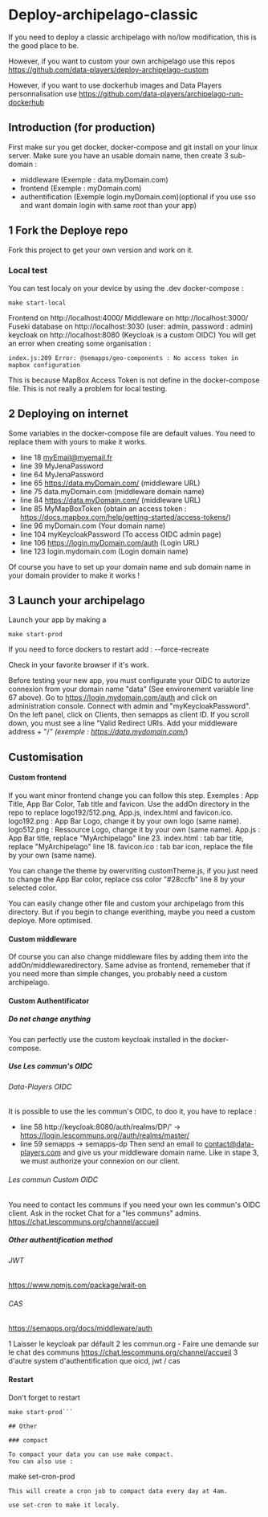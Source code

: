 # Deploy-archipelago-classic

If you need to deploy a classic archipelago with no/low modification, this is the good place to be.

However, if you want to custom your own archipelago use this repos https://github.com/data-players/deploy-archipelago-custom

However, if you want to use dockerhub images and Data Players personnalisation use https://github.com/data-players/archipelago-run-dockerhub

## Introduction (for production)

First make sur you get docker, docker-compose and git install on your linux server.
Make sure you have an usable domain name, then create 3 sub-domain :
- middleware (Exemple : data.myDomain.com)
- frontend (Exemple : myDomain.com)
- authentification (Exemple login.myDomain.com)(optional if you use sso and want domain login with same root than your app)

## 1 Fork the Deploye repo

Fork this project to get your own version and work on it.

### Local test

You can test localy on your device by using the .dev docker-compose : 
```
make start-local
```

Frontend on http://localhost:4000/
Middleware on http://localhost:3000/
Fuseki database on http://localhost:3030 (user: admin, password : admin)
keycloak on http://localhost:8080 (Keycloak is a custom OIDC)
You will get an error when creating some organisation :
```
index.js:209 Error: @semapps/geo-components : No access token in mapbox configuration
```
This is because MapBox Access Token is not define in the docker-compose file. This is not really a problem for local testing.

## 2 Deploying on internet

Some variables in the docker-compose file are default values. You need to replace them with yours to make it works.
- line 18 myEmail@myemail.fr
- line 39 MyJenaPassword
- line 64 MyJenaPassword
- line 65 https://data.myDomain.com/ (middleware URL)
- line 75 data.myDomain.com (middleware domain name)
- line 84 https://data.myDomain.com/ (middleware URL)
- line 85 MyMapBoxToken (obtain an access token : https://docs.mapbox.com/help/getting-started/access-tokens/)
- line 96 myDomain.com (Your domain name)
- line 104 myKeycloakPassword (To access OIDC admin page)
- line 106 https://login.myDomain.com/auth (Login URL)
- line 123 login.mydomain.com (Login domain name)

Of course you have to set up your domain name and sub domain name in your domain provider to make it works !

## 3 Launch your archipelago

Launch your app by making a 

```
make start-prod
```

If you need to force dockers to restart add : --force-recreate

Check in your favorite browser if it's work.

Before testing your new app, you must configurate your OIDC to autorize connexion from your domain name "data" (See environement variable line 67 above).
Go to https://login.mydomain.com/auth and click on administration console. Connect with admin and "myKeycloakPassword".
On the left panel, click on Clients, then semapps as client ID.
If you scroll down, you must see a line "Valid Redirect URIs. Add your middleware address + "/*" (exemple : https://data.mydomain.com/*)

## Customisation

#### Custom frontend

If you want minor frontend change you can follow this step. Exemples : App Title, App Bar Color, Tab title and favicon.
Use the addOn directory in the repo to replace logo192/512.png, App.js, index.html and favicon.ico.
logo192.png : App Bar Logo, change it by your own logo (same name).
logo512.png : Ressource Logo, change it by your own (same name).
App.js : App Bar title, replace "MyArchipelago" line 23.
index.html : tab bar title, replace "MyArchipelago" line 18.
favicon.ico : tab bar icon, replace the file by your own (same name).

You can change the theme by owervriting customTheme.js, if you just need to change the App Bar color, replace css color "#28ccfb" line 8 by your selected color.

You can easily change other file and custom your archipelago from this directory. But if you begin to change everithing, maybe you need a custom deploye. More optimised.

#### Custom middleware

Of course you can also change middleware files by adding them into the addOn/middlewaredirectory. Same advise as frontend, rememeber that if you need more than simple changes, you probably need a custom archipelago.

#### Custom Authentificator

##### Do not change anything

You can perfectly use the custom keycloak installed in the docker-compose.

##### Use Les commun's OIDC

###### Data-Players OIDC

It is possible to use the les commun's OIDC, to doo it, you have to replace :
- line 58 http://keycloak:8080/auth/realms/DP/' -> https://login.lescommuns.org//auth/realms/master/
- line 59 semapps -> semapps-dp
Then send an email to contact@data-players.com and give us your middleware domain name. Like in stape 3, we must authorize your connexion on our client.

###### Les commun Custom OIDC

You need to contact les communs if you need your own les commun's OIDC client.
Ask in the rocket Chat for a "les communs" admins.
https://chat.lescommuns.org/channel/accueil

##### Other authentification method

###### JWT
https://www.npmjs.com/package/wait-on
###### CAS
https://semapps.org/docs/middleware/auth

1 Laisser le keycloak par défault
2 les commun.org - Faire une demande sur le chat des communs https://chat.lescommuns.org/channel/accueil
3 d'autre system d'authentification que oicd, jwt / cas

#### Restart
Don't forget to restart
```
make start-prod```

## Other

### compact

To compact your data you can use make compact.
You can also use :
```
make set-cron-prod
```
This will create a cron job to compact data every day at 4am.

use set-cron to make it localy.
